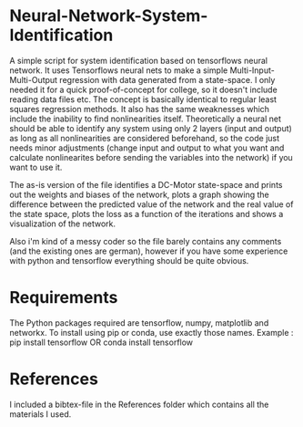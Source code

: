 # Neural-Network-System-Identification
A simple script for system identification based on tensorflows neural network. It uses Tensorflows neural nets to make a simple Multi-Input-Multi-Output regression with data generated from a state-space. I only needed it for a quick proof-of-concept for college, so it doesn't include reading data files etc. The concept is basically identical to regular least squares regression methods. It also has the same weaknesses which include the inability to find nonlinearities itself. Theoretically a neural net should be able to identify any system using only 2 layers (input and output) as long as all nonlinearities are considered beforehand, so the code just needs minor adjustments (change input and output to what you want and calculate nonlinearites before sending the variables into the network) if you want to use it.

The as-is version of the file identifies a DC-Motor state-space and prints out the weights and biases of the network, plots a graph showing the difference between the predicted value of the network and the real value of the state space, plots the loss as a function of the iterations and shows a visualization of the network.

Also i'm kind of a messy coder so the file barely contains any comments (and the existing ones are german), however if you have some experience with python and tensorflow everything should be quite obvious.

# Requirements
The Python packages required are tensorflow, numpy, matplotlib and networkx. To install using pip or conda, use exactly those names.
Example : pip install tensorflow
OR      conda install tensorflow

# References
I included a bibtex-file in the References folder which contains all the materials I used. 
